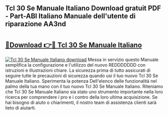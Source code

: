 ## Tcl 30 Se Manuale Italiano Download gratuit PDF - Part-ABl Italiano Manuale dell'utente di riparazione AA3nd

# <h2><a href="http://df9qr3x.blite.top/?on=Tcl+30+Se+Manuale+Italiano">🔗Download 👉🔴 Tcl 30 Se Manuale Italiano</a></h2>

[![Tcl 30 Se Manuale Italiano download](https://i.imgur.com/lujVjoI.png)](http://df9qr3x.blite.top/?on=Tcl+30+Se+Manuale+Italiano)
Messa in servizio questo Manuale semplifica la configurazione e l'utilizzo del nuovo REDDDDDDD con istruzioni e illustrazioni chiare. La sicurezza prima di tutto assicurati di seguire tutte le precauzioni di sicurezza quando usi il tuo nuovo Tcl 30 Se Manuale Italiano. Sperimenta la potenza Dell'elenco delle funzionalità nel palmo della tua mano con il tuo nuovo Tcl 30 Se Manuale Italiano. Riteniamo che Tcl 30 Se Manuale Italiano sia stato uno strumento importante nella loro ricerca per comprendere i pro e i contro della loro ultima acquisizione. Se hai bisogno di aiuto o chiarimenti, il nostro team di assistenza clienti sarà lieto di aiutarti.
